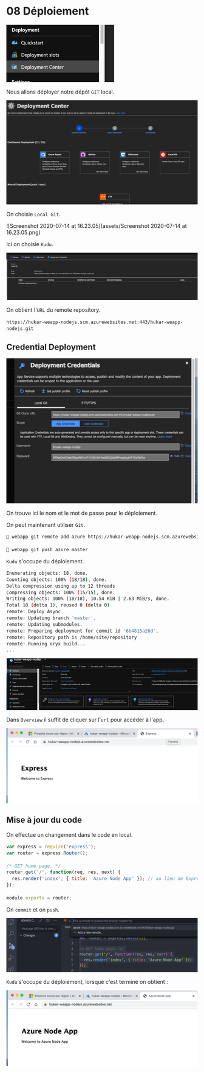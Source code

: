 # 08 Déploiement

<img src="assets/Screenshot 2020-07-14 at 16.20.04.png" alt="Screenshot 2020-07-14 at 16.20.04" style="zoom:50%;" />

Nous allons déployer notre dépôt `GIT` local.

<img src="assets/Screenshot 2020-07-14 at 16.21.09.png" alt="Screenshot 2020-07-14 at 16.21.09" style="zoom:50%;" />

On choisie `Local Git`.

![Screenshot 2020-07-14 at 16.23.05](assets/Screenshot 2020-07-14 at 16.23.05.png)

Ici on choisie `Kudu`.

<img src="assets/Screenshot 2020-07-14 at 16.24.39.png" alt="Screenshot 2020-07-14 at 16.24.39" style="zoom:50%;" />

On obtient l'`URL` du remote repository.

`https://hukar-weapp-nodejs.scm.azurewebsites.net:443/hukar-weapp-nodejs.git`

## Credential Deployment

<img src="assets/Screenshot 2020-07-14 at 16.27.48.png" alt="Screenshot 2020-07-14 at 16.27.48" style="zoom:50%;" />

On trouve ici le nom et le mot de passe pour le déploiement.

On peut maintenant utiliser `Git`.

```bash
🦄 webapp git remote add azure https://hukar-weapp-nodejs.scm.azurewebsites.net:443/hukar-weapp-nodejs.git

🦄 webapp git push azure master
```

`Kudu` s'occupe du déploiement.

```bash
Enumerating objects: 18, done.
Counting objects: 100% (18/18), done.
Delta compression using up to 12 threads
Compressing objects: 100% (15/15), done.
Writing objects: 100% (18/18), 10.54 KiB | 2.63 MiB/s, done.
Total 18 (delta 1), reused 0 (delta 0)
remote: Deploy Async
remote: Updating branch 'master'.
remote: Updating submodules.
remote: Preparing deployment for commit id '6b4815a26d'.
remote: Repository path is /home/site/repository
remote: Running oryx build...
...
```

<img src="assets/Screenshot 2020-07-14 at 16.32.19.png" alt="Screenshot 2020-07-14 at 16.32.19" style="zoom:50%;" />

Dans `Overview` il suffit de cliquer sur l'`url` pour accéder à l'app.

<img src="assets/Screenshot 2020-07-14 at 16.33.06.png" alt="Screenshot 2020-07-14 at 16.33.06" style="zoom:50%;" />

## Mise à jour du code

On effectue un changement dans le code en local.

```js
var express = require('express');
var router = express.Router();

/* GET home page. */
router.get('/', function(req, res, next) {
  res.render('index', { title: 'Azure Node App' }); // au lieu de Express
});

module.exports = router;
```

On `commit` et on `push`.

<img src="assets/Screenshot 2020-07-14 at 16.37.24.png" alt="Screenshot 2020-07-14 at 16.37.24" style="zoom:50%;" />

`Kudu` s'occupe du déploiement, lorsque c'est terminé on obtient :

<img src="assets/Screenshot 2020-07-14 at 16.38.09.png" alt="Screenshot 2020-07-14 at 16.38.09" style="zoom:50%;" />

